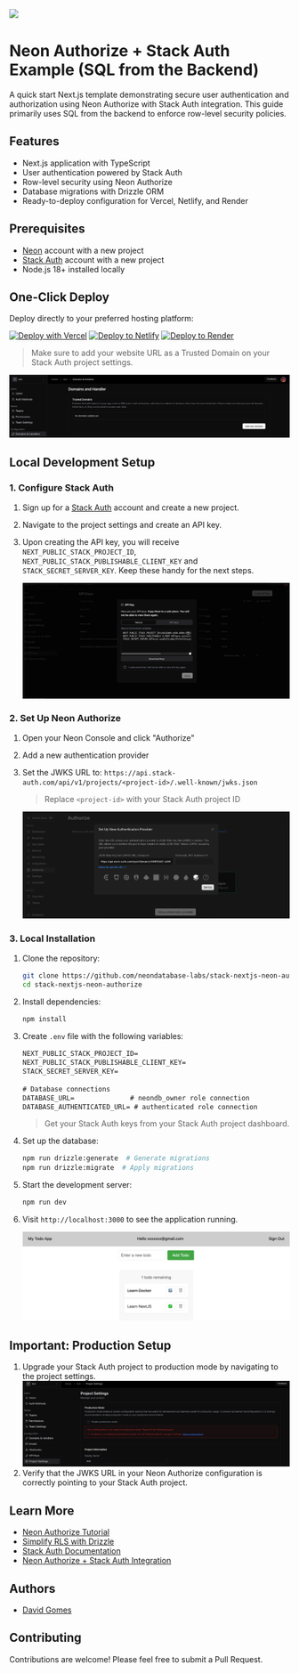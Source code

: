 <img width="250px" src="https://neon.tech/brand/neon-logo-dark-color.svg" />

# Neon Authorize + Stack Auth Example (SQL from the Backend)

A quick start Next.js template demonstrating secure user authentication and authorization using Neon Authorize with Stack Auth integration. This guide primarily uses SQL from the backend to enforce row-level security policies.

## Features

- Next.js application with TypeScript
- User authentication powered by Stack Auth
- Row-level security using Neon Authorize
- Database migrations with Drizzle ORM
- Ready-to-deploy configuration for Vercel, Netlify, and Render

## Prerequisites

- [Neon](https://neon.tech) account with a new project
- [Stack Auth](https://stack-auth.com/) account with a new project
- Node.js 18+ installed locally

## One-Click Deploy

Deploy directly to your preferred hosting platform:

[![Deploy with Vercel](https://vercel.com/button)](https://vercel.com/new/clone?repository-url=https://github.com/neondatabase-labs/stack-nextjs-neon-authorize&env=NEXT_PUBLIC_STACK_PROJECT_ID,NEXT_PUBLIC_STACK_PUBLISHABLE_CLIENT_KEY,STACK_SECRET_SERVER_KEY,DATABASE_URL,DATABASE_AUTHENTICATED_URL&project-name=neon-authorize-stack&repository-name=neon-authorize-stack)
[![Deploy to Netlify](https://www.netlify.com/img/deploy/button.svg)](https://app.netlify.com/start/deploy?repository=https://github.com/neondatabase-labs/stack-nextjs-neon-authorize)
[![Deploy to Render](https://render.com/images/deploy-to-render-button.svg)](https://render.com/deploy?repo=https://github.com/neondatabase-labs/stack-nextjs-neon-authorize)

> Make sure to add your website URL as a Trusted Domain on your Stack Auth project settings.

![Stack Auth Trusted Domain](/images/stack-auth-trusted-domain.png)

## Local Development Setup

### 1. Configure Stack Auth

1. Sign up for a [Stack Auth](https://stack-auth.com/) account and create a new project.
2. Navigate to the project settings and create an API key.
3. Upon creating the API key, you will receive `NEXT_PUBLIC_STACK_PROJECT_ID`, `NEXT_PUBLIC_STACK_PUBLISHABLE_CLIENT_KEY` and `STACK_SECRET_SERVER_KEY`. Keep these handy for the next steps.

   ![Stack Auth API Key](/images/stack-auth-api-key.png)

### 2. Set Up Neon Authorize

1. Open your Neon Console and click "Authorize"
2. Add a new authentication provider
3. Set the JWKS URL to: `https://api.stack-auth.com/api/v1/projects/<project-id>/.well-known/jwks.json`

   > Replace `<project-id>` with your Stack Auth project ID

   ![Neon Authorize Add Auth Provider](/images/neon-authorize-add-auth-provider.png)

### 3. Local Installation

1. Clone the repository:

   ```bash
   git clone https://github.com/neondatabase-labs/stack-nextjs-neon-authorize
   cd stack-nextjs-neon-authorize
   ```

2. Install dependencies:

   ```bash
   npm install
   ```

3. Create `.env` file with the following variables:

   ```env
   NEXT_PUBLIC_STACK_PROJECT_ID=
   NEXT_PUBLIC_STACK_PUBLISHABLE_CLIENT_KEY=
   STACK_SECRET_SERVER_KEY=

   # Database connections
   DATABASE_URL=              # neondb_owner role connection
   DATABASE_AUTHENTICATED_URL= # authenticated role connection
   ```

   > Get your Stack Auth keys from your Stack Auth project dashboard.

4. Set up the database:

   ```bash
   npm run drizzle:generate  # Generate migrations
   npm run drizzle:migrate  # Apply migrations
   ```

5. Start the development server:

   ```bash
   npm run dev
   ```

6. Visit `http://localhost:3000` to see the application running.

   ![Neon Authorize + Stack Auth Example](/images/neon-authorize-stack-auth-example.png)

## Important: Production Setup

1. Upgrade your Stack Auth project to production mode by navigating to the project settings.
   ![Stack Auth Production Mode](/images/stack-auth-production-mode.png)
2. Verify that the JWKS URL in your Neon Authorize configuration is correctly pointing to your Stack Auth project.

## Learn More

- [Neon Authorize Tutorial](https://neon.tech/docs/guides/neon-authorize-tutorial)
- [Simplify RLS with Drizzle](https://neon.tech/docs/guides/neon-authorize-drizzle)
- [Stack Auth Documentation](https://docs.stack-auth.com/)
- [Neon Authorize + Stack Auth Integration](https://neon.tech/docs/guides/neon-authorize-stack-auth)

## Authors

- [David Gomes](https://github.com/davidgomes)

## Contributing

Contributions are welcome! Please feel free to submit a Pull Request.
